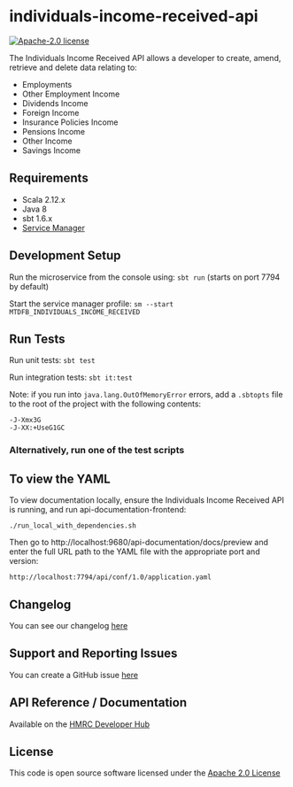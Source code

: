 individuals-income-received-api
========================

[![Apache-2.0 license](http://img.shields.io/badge/license-Apache-blue.svg)](http://www.apache.org/licenses/LICENSE-2.0.html)

The Individuals Income Received API allows a developer to create, amend, retrieve and delete data relating to:                                                      
- Employments
- Other Employment Income
- Dividends Income
- Foreign Income
- Insurance Policies Income
- Pensions Income
- Other Income
- Savings Income

## Requirements
- Scala 2.12.x
- Java 8
- sbt 1.6.x
- [Service Manager](https://github.com/hmrc/service-manager)

## Development Setup
Run the microservice from the console using: `sbt run` (starts on port 7794 by default)

Start the service manager profile: `sm --start MTDFB_INDIVIDUALS_INCOME_RECEIVED`
 
## Run Tests
Run unit tests: `sbt test`

Run integration tests: `sbt it:test`

Note: if you run into `java.lang.OutOfMemoryError` errors, add a `.sbtopts` file to the root of the project with the following contents:

```
-J-Xmx3G
-J-XX:+UseG1GC
```

### Alternatively, run one of the test scripts

## To view the YAML
To view documentation locally, ensure the Individuals Income Received API is running, and run api-documentation-frontend:

```
./run_local_with_dependencies.sh
```

Then go to http://localhost:9680/api-documentation/docs/preview and enter the full URL path to the YAML file with the appropriate port and version:

```
http://localhost:7794/api/conf/1.0/application.yaml
```

## Changelog

You can see our changelog [here](https://github.com/hmrc/income-tax-mtd-changelog/wiki)

## Support and Reporting Issues

You can create a GitHub issue [here](https://github.com/hmrc/income-tax-mtd-changelog/issues)

## API Reference / Documentation 
Available on the [HMRC Developer Hub](https://developer.service.hmrc.gov.uk/api-documentation/docs/api/service/individuals-income-received-api/1.0)

## License
This code is open source software licensed under the [Apache 2.0 License]("http://www.apache.org/licenses/LICENSE-2.0.html")
